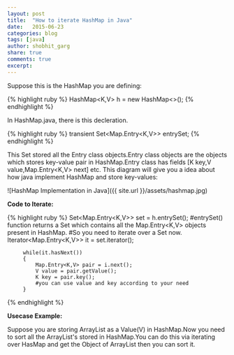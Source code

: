 ```yaml
---
layout: post
title:  "How to iterate HashMap in Java"
date:   2015-06-23
categories: blog
tags: [java]
author: shobhit_garg
share: true
comments: true
excerpt:
---
```


Suppose this is the HashMap you are defining:

{% highlight ruby %}
HashMap<K,V> h = new HashMap<>();
{% endhighlight %}


In HashMap.java, there is this decleration.

{% highlight ruby %}
transient Set<Map.Entry<K,V>> entrySet;
{% endhighlight %}

This Set stored all the Entry class objects.Entry class objects are the objects which stores key-value pair in HashMap.Entry class has fields [K key,V value,Map.Entry<K,V> next] etc. This diagram will give you a idea about how java implement HashMap and store key-values:


![HashMap Implementation in Java]({{ site.url }}/assets/hashmap.jpg)



__Code to Iterate:__

{% highlight ruby %}
Set<Map.Entry<K,V>> set = h.entrySet();
#entrySet() function returns a Set which contains all the Map.Entry<K,V> objects present in HashMap.
#So you need to iterate over a Set now.
Iterator<Map.Entry<K,V>> it = set.iterator();

         while(it.hasNext())
         {
             Map.Entry<K,V> pair = i.next();
             V value = pair.getValue();
             K key = pair.key();
             #you can use value and key according to your need
         }

{% endhighlight %}

__Usecase Example:__

Suppose you are storing ArrayList as a Value(V) in HashMap.Now you need to sort all the ArrayList's stored in HashMap.You can do this via iterating over HasMap and get the Object of ArrayList then you can sort it.
